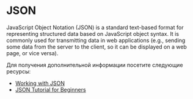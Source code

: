 # JSON

JavaScript Object Notation (JSON) is a standard text-based format for representing structured data based on JavaScript object syntax. It is commonly used for transmitting data in web applications (e.g., sending some data from the server to the client, so it can be displayed on a web page, or vice versa).

Для получения дополнительной информации посетите следующие ресурсы:

- [Working with JSON](https://developer.mozilla.org/en-US/docs/Learn/JavaScript/Objects/JSON)
- [JSON Tutorial for Beginners](https://www.youtube.com/watch?v=iiADhChRriM)
